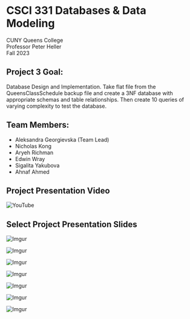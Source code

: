 # CSCI 331 Databases & Data Modeling

CUNY Queens College  
Professor Peter Heller  
Fall 2023

## Project 3 Goal:

Database Design and Implementation. Take flat file from the QueensClassSchedule backup file and create a 3NF database with appropriate schemas and table relationships. Then create 10 queries of varying complexity to test the database.

## Team Members:

- Aleksandra Georgievska (Team Lead)
- Nicholas Kong
- Aryeh Richman
- Edwin Wray
- Sigalita Yakubova
- Ahnaf Ahmed

## Project Presentation Video

![YouTube](https://youtu.be/x727eloWgkE)

## Select Project Presentation Slides

![Imgur](https://i.imgur.com/fb6ORwt.png)

![Imgur](https://i.imgur.com/NF1WRdJ.png)

![Imgur](https://i.imgur.com/LSBMztq.png)

![Imgur](https://i.imgur.com/tHv8REX.png)

![Imgur](https://i.imgur.com/4170HNB.png)

![Imgur](https://i.imgur.com/YAYTxu1.png)

![Imgur](https://i.imgur.com/jaEaKT1.png)
